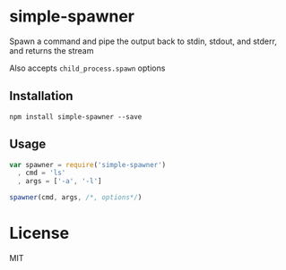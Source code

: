 # simple-spawner
Spawn a command and pipe the output back to stdin, stdout, and stderr, and returns the stream


Also accepts `child_process.spawn` options

## Installation
  `npm install simple-spawner --save`

## Usage
```javascript
var spawner = require('simple-spawner')
  , cmd = 'ls'
  , args = ['-a', '-l']

spawner(cmd, args, /*, options*/)
```

# License
MIT
